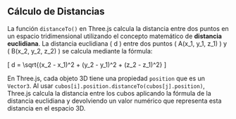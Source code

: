 ## Cálculo de Distancias

La función `distanceTo()` en Three.js calcula la distancia entre dos puntos en un espacio tridimensional utilizando el concepto matemático de **distancia euclidiana**. La distancia euclidiana \( d \) entre dos puntos \( A(x_1, y_1, z_1) \) y \( B(x_2, y_2, z_2) \) se calcula mediante la fórmula:

\[
d = \sqrt{(x_2 - x_1)^2 + (y_2 - y_1)^2 + (z_2 - z_1)^2}
\]

En Three.js, cada objeto 3D tiene una propiedad `position` que es un `Vector3`. Al usar `cubos[i].position.distanceTo(cubos[j].position)`, Three.js calcula la distancia entre los cubos aplicando la fórmula de la distancia euclidiana y devolviendo un valor numérico que representa esta distancia en el espacio 3D.
